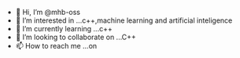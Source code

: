 - 👋 Hi, I’m @mhb-oss
- 👀 I’m interested in ...c++,machine learning and artificial inteligence
- 🌱 I’m currently learning ...c++
- 💞️ I’m looking to collaborate on ...C++
- 📫 How to reach me ...on 

<!---
mhb-oss/mhb-oss is a ✨ special ✨ repository because its `README.md` (this file) appears on your GitHub profile.
You can click the Preview link to take a look at your changes.
--->
